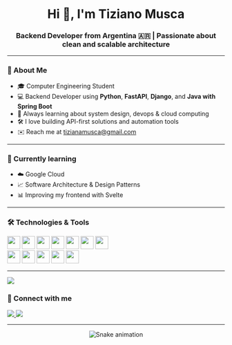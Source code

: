 <h1 align="center">Hi 👋, I'm Tiziano Musca</h1>
<h3 align="center">Backend Developer from Argentina 🇦🇷 | Passionate about clean and scalable architecture</h3>

---

### 📌 About Me

- 🎓 Computer Engineering Student  
- 💻 Backend Developer using **Python**, **FastAPI**, **Django**, and **Java with Spring Boot**
- 🧠 Always learning about system design, devops & cloud computing
- 🛠 I love building API-first solutions and automation tools
- ✉️ Reach me at [tizianamusca@gmail.com](mailto:tizianamusca@gmail.com)

---

### 🌱 Currently learning

- ☁️ Google Cloud
- 📈 Software Architecture & Design Patterns
- 📊 Improving my frontend with Svelte

---

### 🛠️ Technologies & Tools

<div align="left">
  <img src="https://cdn.jsdelivr.net/gh/devicons/devicon/icons/python/python-original.svg" height="30" />
  <img src="https://cdn.jsdelivr.net/gh/devicons/devicon/icons/fastapi/fastapi-original.svg" height="30" />
  <img src="https://cdn.jsdelivr.net/gh/devicons/devicon/icons/django/django-plain.svg" height="30" />
  <img src="https://cdn.jsdelivr.net/gh/devicons/devicon/icons/java/java-original.svg" height="30" />
  <img src="https://cdn.jsdelivr.net/gh/devicons/devicon/icons/spring/spring-original.svg" height="30" />
  <img src="https://cdn.jsdelivr.net/gh/devicons/devicon/icons/javascript/javascript-original.svg" height="30" />
  <img src="https://cdn.jsdelivr.net/gh/devicons/devicon/icons/typescript/typescript-original.svg" height="30" />
  <br/>
  <img src="https://cdn.jsdelivr.net/gh/devicons/devicon/icons/postgresql/postgresql-original.svg" height="30" />
  <img src="https://cdn.jsdelivr.net/gh/devicons/devicon/icons/mongodb/mongodb-original.svg" height="30" />
  <img src="https://cdn.jsdelivr.net/gh/devicons/devicon/icons/docker/docker-original.svg" height="30" />
  <img src="https://cdn.jsdelivr.net/gh/devicons/devicon/icons/git/git-original.svg" height="30" />
  <img src="https://cdn.jsdelivr.net/gh/devicons/devicon/icons/googlecloud/googlecloud-original.svg" height="30" />
</div>

---

<!--START_STATS-->
<img src="https://github-readme-stats.vercel.app/api?username=tiziimusca&show_icons=true&theme=dracula&include_all_commits=true&count_private=true&hide_border=true&rank_icon=percentile" />
<!--END_STATS-->

### 🤝 Connect with me

<a href="https://www.linkedin.com/in/tiziano-musca/" target="_blank">
  <img src="https://img.shields.io/badge/LinkedIn-0077B5?style=for-the-badge&logo=linkedin&logoColor=white" />
</a>
<a href="mailto:tizianamusca@gmail.com">
  <img src="https://img.shields.io/badge/Gmail-D14836?style=for-the-badge&logo=gmail&logoColor=white" />
</a>

---

<p align="center">
  <img src="https://raw.githubusercontent.com/tiziimusca/tiziimusca/output/snake.svg" alt="Snake animation" />
</p>
